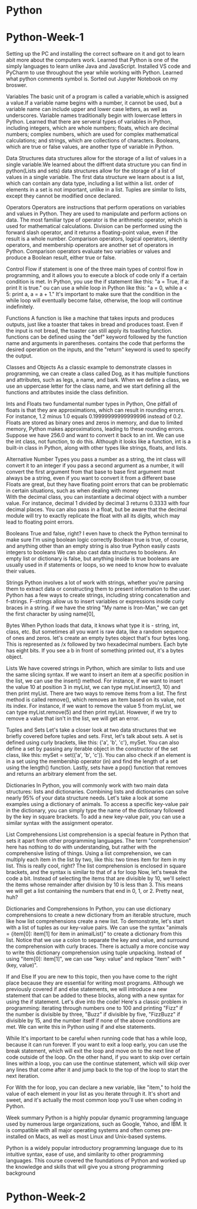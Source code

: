# Python

# Python-Week-1
Setting up the PC and installing the correct software on it and got to learn abit more about the computers work. Learned that Python is one of the simply languages to learn unlike Java and JavaScript. Installed VS code and PyCharm to use throughout the year while working with Python. Learned what python comments symbol is. Sorted out Jupyter Notebook on my broswer. 

Variables
The basic unit of a program is called a variable,which is assigned a value.If a variable name begins with a number, it cannot be used, but a variable name can include upper and lower case letters, as well as underscores. Variable names traditionally begin with lowercase letters in Python. Learned that there are serveral types of variables in Python, including integers, which are whole numbers; floats, which are decimal numbers; complex numbers, which are used for complex mathematical calculations; and strings, which are collections of characters. Booleans, which are true or false values, are another type of variable in Python.

Data Structures
data structures allow for the storage of a list of values in a single variable.We learned about the diffrent data structure you can find in python(Lists and sets) 
data structures allow for the storage of a list of values in a single variable. The first data structure we learn about is a list, which can contain any data type, including a list within a list. 
order of elements in a set is not important, unlike in a list. Tuples are similar to lists, except they cannot be modified once declared.

Operators
Operators are instructions that perform operations on variables and values in Python. They are used to manipulate and perform actions on data. The most familiar type of operator is the arithmetic operator, which is used for mathematical calculations. 
Division can be performed using the forward slash operator, and it returns a floating-point value, even if the result is a whole number.
Comparison operators, logical operators, identity operators, and membership operators are another set of operators in Python. Comparison operators evaluate two variables or values and produce a Boolean result, either true or false. 

Control Flow
if statement is one of the three main types of control flow in programming, and it allows you to execute a block of code only if a certain condition is met. In Python, you use the if statement like this: "a = True, if a: print It is true." 
ou can use a while loop in Python like this: "a = 0, while a < 5: print a, a = a + 1." It's important to make sure that the condition in the while loop will eventually become false, otherwise, the loop will continue indefinitely.

Functions
A function is like a machine that takes inputs and produces outputs, just like a toaster that takes in bread and produces toast. Even if the input is not bread, the toaster can still apply its toasting function. 
functions can be defined using the "def" keyword followed by the function name and arguments in parentheses. 
contains the code that performs the desired operation on the inputs, and the "return" keyword is used to specify the output. 

Classes and Objects
As a classic example to demonstrate classes in programming, we can create a class called Dog, as it has multiple functions and attributes, such as legs, a name, and bark. When we define a class, we use an uppercase letter for the class name, and we start defining all the functions and attributes inside the class definition. 

Ints and Floats
two fundamental number types in Python,
One pitfall of floats is that they are approximations, which can result in rounding errors. For instance, 1.2 minus 1.0 equals 0.19999999999999996 instead of 0.2. Floats are stored as binary ones and zeros in memory, and due to limited memory, Python makes approximations, leading to these rounding errors.
Suppose we have 256.0 and want to convert it back to an int. We can use the int class, not function, to do this. Although it looks like a function, int is a built-in class in Python, along with other types like strings, floats, and lists.

Alternative Number Types
you pass a number as a string, the int class will convert it to an integer
if you pass a second argument as a number, it will convert the first argument from that base to base
first argument must always be a string, even if you want to convert it from a different base
Floats are great, but they have floating point errors that can be problematic in certain situations, such as when dealing with money  
With the decimal class, you can instantiate a decimal object with a number value. For instance, decimal 1 divided by decimal 3 returns 0.3333 with four decimal places. You can also pass in a float, but be aware that the decimal module will try to exactly replicate the float with all its digits, which may lead to floating point errors. 

Booleans
True and false, right?
I even have to check the Python terminal to make sure I'm using boolean logic correctly
Boolean true is true, of course, and anything other than an empty string is also true
Python easily casts integers to booleans
We can also cast data structures to booleans. An empty list or dictionary is false, but anything inside is true
booleans are usually used in if statements or loops, so we need to know how to evaluate their values.

Strings
Python involves a lot of work with strings, whether you're parsing them to extract data or constructing them to present information to the user.
Python has a few ways to create strings, including string concatenation and f-strings. F-strings allow us to insert variables or expressions inside curly braces in a string. 
if we have the string "My name is Iron-Man," we can get the first character by using name[0], 

Bytes
When Python loads that data, it knows what type it is - string, int, class, etc. But sometimes all you want is raw data, like a random sequence of ones and zeros.
let's create an empty bytes object that's four bytes long. This is represented as /x followed by two hexadecimal numbers. Each byte has eight bits. If you see a b in front of something printed out, it's a bytes object. 

Lists
We have covered strings in Python, which are similar to lists and use the same slicing syntax.
If we want to insert an item at a specific position in the list, we can use the insert() method. For instance, if we want to insert the value 10 at position 3 in myList, we can type myList.insert(3, 10) and then print myList.
There are two ways to remove items from a list. The first method is called remove(), which removes an item based on its value, not its index. For instance, if we want to remove the value 5 from myList, we can type myList.remove(5) and then print myList. However, if we try to remove a value that isn't in the list, we will get an error.

Tuples and Sets
Let's take a closer look at two data structures that we briefly covered before tuples and sets. First, let's talk about sets. A set is defined using curly brackets, like this: {'a', 'b', 'c'}, mySet. You can also define a set by passing any iterable object in the constructor of the set class, like this: mySet = set(('a', 'b', 'c')). 
You can also check if an element is in a set using the membership operator (in) and find the length of a set using the length() function. Lastly, sets have a pop() function that removes and returns an arbitrary element from the set.

Dictionaries
In Python, you will commonly work with two main data structures: lists and dictionaries. Combining lists and dictionaries can solve nearly 95% of your data structure needs. Let's take a look at some examples using a dictionary of animals. 
To access a specific key-value pair in the dictionary, you can simply type the name of the dictionary followed by the key in square brackets. To add a new key-value pair, you can use a similar syntax with the assignment operator.

List Comprehensions
List comprehension is a special feature in Python that sets it apart from other programming languages. The term "comprehension" here has nothing to do with understanding, but rather with the comprehensive listing of things. 
Using a list comprehension, we can multiply each item in the list by two, like this: two times item for item in my list. This is really cool, right? The list comprehension is enclosed in square brackets, and the syntax is similar to that of a for loop
Now, let's tweak the code a bit. Instead of selecting the items that are divisible by 10, we'll select the items whose remainder after division by 10 is less than 3. This means we will get a list containing the numbers that end in 0, 1, or 2. Pretty neat, huh?

Dictionaries and Comprehensions
In Python, you can use dictionary comprehensions to create a new dictionary from an iterable structure, much like how list comprehensions create a new list. To demonstrate, let's start with a list of tuples as our key-value pairs. We can use the syntax "animals = {item[0]: item[1] for item in animalList}" to create a dictionary from this list. Notice that we use a colon to separate the key and value, and surround the comprehension with curly braces.
There is actually a more concise way to write this dictionary comprehension using tuple unpacking. Instead of using "item[0]: item[1]", we can use "key: value" and replace "item" with "(key, value)". 

If and Else
If you are new to this topic, then you have come to the right place because they are essential for writing most programs. Although we previously covered if and else statements, we will introduce a new statement that can be added to these blocks, along with a new syntax for using the if statement.
Let's dive into the code! Here's a classic problem in programming: iterating through numbers one to 100 and printing "Fizz" if the number is divisible by three, "Buzz" if divisible by five, "FizzBuzz" if divisible by 15, and the number itself if none of the above conditions are met. We can write this in Python using if and else statements.

While
It's important to be careful when running code that has a while loop, because it can run forever. If you want to exit a loop early, you can use the break statement, which will exit the loop and move on to the next line of code outside of the loop. On the other hand, if you want to skip over certain lines within a loop, you can use the continue statement, which will skip over any lines that come after it and jump back to the top of the loop to start the next iteration.

For
With the for loop, you can declare a new variable, like "item," to hold the value of each element in your list as you iterate through it. It's short and sweet, and it's actually the most common loop you'll use when coding in Python. 

Week summary
Python is a highly popular dynamic programming language used by numerous large organizations, such as Google, Yahoo, and IBM. It is compatible with all major operating systems and often comes pre-installed on Macs, as well as most Linux and Unix-based systems.

Python is a widely popular introductory programming language due to its intuitive syntax, ease of use, and similarity to other programming languages. This course covered the foundations of Python and worked up the knowledge and skills that will give you a strong programming background

# Python-Week-2
